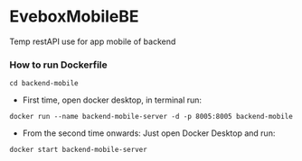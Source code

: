 # EveboxMobileBE
Temp restAPI use for app mobile of backend

### How to run Dockerfile
```
cd backend-mobile
```
- First time, open docker desktop, in terminal run:
```
docker run --name backend-mobile-server -d -p 8005:8005 backend-mobile
```

- From the second time onwards: Just open Docker Desktop and run:
```
docker start backend-mobile-server
```